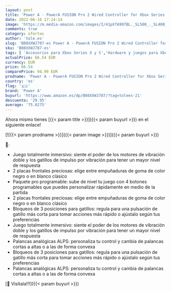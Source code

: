 ```yaml
---
layout: post
title: 'Power A - PowerA FUSION Pro 2 Wired Controller for Xbox Series X|S  gamepad  wired video game controller  gaming controller  works with Xbox One'
date: 2022-06-16 17:14:14
image: 'https://m.media-amazon.com/images/I/41pXfA907BL._SL500_._SL400_.jpg'
comments: true
category: ofertas
author: 'tole.es'
slug: 'B08XXWJ787-es Power A - PowerA FUSION Pro 2 Wired Controller for Xbox...'
sku: 'B08XXWJ787-es'
tags: [ 'Accesorios para Xbox Series X y S','Hardware y juegos para Xbox Series X y S','Mandos y controles para Xbox Series X y S','Videojuegos','power a','xbox','🇪🇸', ]
actualPrice: 66.54 EUR
currency: EUR
price: 66.54
comparePrice: 94.99 EUR
prodname: 'Power A - PowerA FUSION Pro 2 Wired Controller for Xbox Series X|S  gamepad  wired video game controller  gaming controller  works with Xbox One'
country: 'es'
flag: '🇪🇸'
brand: 'Power A'
buyurl: 'https://www.amazon.es/dp/B08XXWJ787/?tag=tolees-21'
descuento: '29.95'
average: '75.0275'
---
```


Ahora mismo tienes [{{< param title >}}]({{< param buyurl >}}) en el siguiente enlace!

[![{{< param prodname >}}]({{< param image >}})]({{< param buyurl >}})

🔎:

- Juego totalmente inmersivo: siente el poder de los motores de vibración doble y los gatillos de impulso por vibración para tener un mayor nivel de respuesta
- 2 placas frontales preciosas: elige entre empuñaduras de goma de color negro o en blanco clásico
- Paquete pro programable: sube de nivel tu juego con 4 botones programables que puedes personalizar rápidamente en medio de la partida
- 2 placas frontales preciosas: elige entre empuñaduras de goma de color negro o en blanco clásico
- Bloqueos de 3 posiciones para gatillos: regula para una pulsación de gatillo más corta para tomar acciones más rápido o ajústalo según tus preferencias
- Juego totalmente inmersivo: siente el poder de los motores de vibración doble y los gatillos de impulso por vibración para tener un mayor nivel de respuesta
- Palancas analógicas ALPS: personaliza tu control y cambia de palancas cortas a altas o a las de forma convexa
- Bloqueos de 3 posiciones para gatillos: regula para una pulsación de gatillo más corta para tomar acciones más rápido o ajústalo según tus preferencias
- Palancas analógicas ALPS: personaliza tu control y cambia de palancas cortas a altas o a las de forma convexa

[🛒 Visítala!!!]({{< param buyurl >}})
